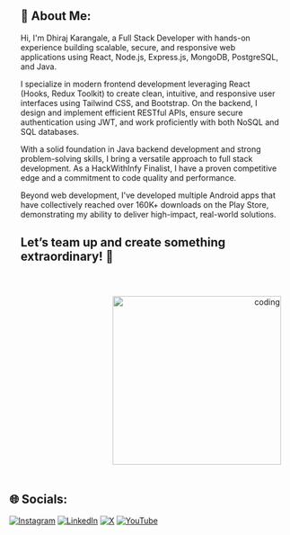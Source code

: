 <div style="display: flex; flex-wrap: wrap; justify-content: space-between; align-items: center;">

  <div style="flex: 1; padding: 20px; text-align: left;">
    <h2>💫 About Me:</h2>
 
Hi, I'm Dhiraj Karangale, a Full Stack Developer with hands-on experience building scalable, secure, and responsive web applications using React, Node.js, Express.js, MongoDB, PostgreSQL, and Java.

I specialize in modern frontend development leveraging React (Hooks, Redux Toolkit) to create clean, intuitive, and responsive user interfaces using Tailwind CSS, and Bootstrap.
On the backend, I design and implement efficient RESTful APIs, ensure secure authentication using JWT, and work proficiently with both NoSQL and SQL databases.

With a solid foundation in Java backend development and strong problem-solving skills, I bring a versatile approach to full stack development. As a HackWithInfy Finalist, I have a proven competitive edge and a commitment to code quality and performance.

Beyond web development, I've developed multiple Android apps that have collectively reached over 160K+ downloads on the Play Store, demonstrating my ability to deliver high-impact, real-world solutions.

<h2>Let’s team up and create something extraordinary! 🚀</h2>
  </div>

  <div style="flex: 1; padding: 20px; text-align: right;">
    <img src="https://gifdb.com/images/high/animated-chock-coding-c78f6elj32sfoi8q.webp" alt="coding" width="300" style="max-width: 100%; height: auto;">
  </div>

</div>

## 🌐 Socials:
[![Instagram](https://img.shields.io/badge/Instagram-%23E4405F.svg?logo=Instagram&logoColor=white)](https://instagram.com/dhiraj_karangale) [![LinkedIn](https://img.shields.io/badge/LinkedIn-%230077B5.svg?logo=linkedin&logoColor=white)](https://linkedin.com/in/dhiraj-karangale-464ab91bb) [![X](https://img.shields.io/badge/X-black.svg?logo=X&logoColor=white)](https://x.com/dhirajkarangale) [![YouTube](https://img.shields.io/badge/YouTube-%23FF0000.svg?logo=YouTube&logoColor=white)](https://youtube.com/@dhirajkarangale) 
